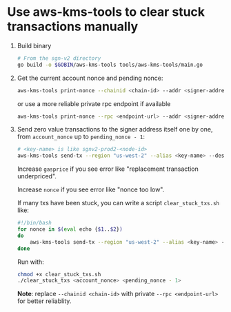 # Use aws-kms-tools to clear stuck transactions manually

1. Build binary

    ```sh
    # From the sgn-v2 directory
    go build -o $GOBIN/aws-kms-tools tools/aws-kms-tools/main.go
    ```

2. Get the current account nonce and pending nonce:

    ```sh
    aws-kms-tools print-nonce --chainid <chain-id> --addr <signer-address>
    ```
    or use a more reliable private rpc endpoint if available
    ```sh
    aws-kms-tools print-nonce --rpc <endpoint-url> --addr <signer-address>
    ```

3. Send zero value transactions to the signer address itself one by one, from `account_nonce` up to `pending_nonce - 1`:

    ```sh
    # <key-name> is like sgnv2-prod2-<node-id>
    aws-kms-tools send-tx --region "us-west-2" --alias <key-name> --destination <signer-address> --nonce <nonce> --chainid <chain-id> --gasprice <gas-price-gwei>
    ```

    Increase `gasprice` if you see error like "replacement transaction underpriced".

    Increase `nonce` if you see error like "nonce too low".

    If many txs have been stuck, you can write a script `clear_stuck_txs.sh` like:
    ```sh
    #!/bin/bash
    for nonce in $(eval echo {$1..$2})
    do
        aws-kms-tools send-tx --region "us-west-2" --alias <key-name> --destination <signer-address> --nonce $nonce --chainid <chain-id> --gasprice <gas-price-gwei>
    done
    ```

    Run with:
    ```sh
    chmod +x clear_stuck_txs.sh
    ./clear_stuck_txs <account_nonce> <pending_nonce - 1>
    ```

    **Note**: replace `--chainid <chain-id>` with private `--rpc <endpoint-url>` for better reliablity.
